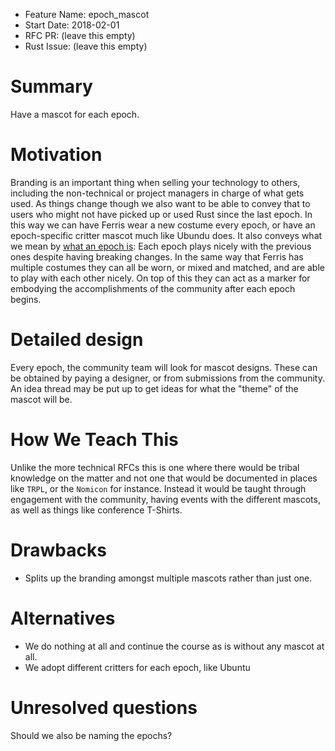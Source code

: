 - Feature Name: epoch_mascot
- Start Date: 2018-02-01
- RFC PR: (leave this empty)
- Rust Issue: (leave this empty)

# Summary
[summary]: #summary

Have a mascot for each epoch.

# Motivation
[motivation]: #motivation

Branding is an important thing when selling your technology to others, including the non-technical
or project managers in charge of what gets used. As things change though we also want to be able to
convey that to users who might not have picked up or used Rust since the last epoch. In this way we
can have Ferris wear a new costume every epoch, or have an epoch-specific critter mascot much like
Ubundu does. It also conveys what we mean by [what an epoch is]: Each epoch plays nicely with the
previous ones despite having breaking changes. In the same way that Ferris has multiple costumes
they can all be worn, or mixed and matched, and are able to play with each other nicely. On top of
this they can act as a marker for embodying the accomplishments of the community after each epoch
begins.

# Detailed design
[design]: #detailed-design

Every epoch, the community team will look for mascot designs. These can be obtained
by paying a designer, or from submissions from the community. An idea thread may be put
up to get ideas for what the "theme" of the mascot will be.

# How We Teach This
[how-we-teach-this]: #how-we-teach-this

Unlike the more technical RFCs this is one where there would be tribal knowledge
on the matter and not one that would be documented in places like `TRPL`, or the
`Nomicon` for instance. Instead it would be taught through engagement with the
community, having events with the different mascots, as well as things
like conference T-Shirts.

# Drawbacks
[drawbacks]: #drawbacks

* Splits up the branding amongst multiple mascots rather than just one.

# Alternatives
[alternatives]: #alternatives

 - We do nothing at all and continue the course as is without any mascot at all.
 - We adopt different critters for each epoch, like Ubuntu

# Unresolved questions
[unresolved]: #unresolved-questions

Should we also be naming the epochs?

[what an epoch is]: https://github.com/rust-lang/rfcs/blob/master/text/2052-epochs.md#the-basic-idea
